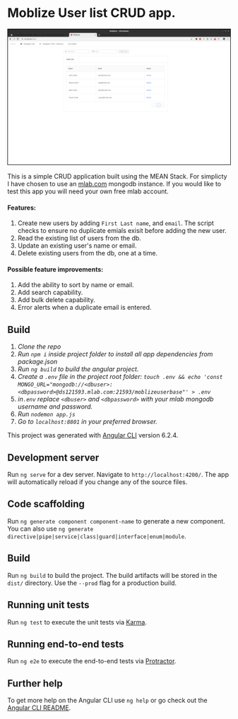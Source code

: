 # Moblize User list CRUD app.

<p align="center">
<img src="/public/img/Moblize_userList.png" title="CRUD app screenshot." alt="Moblize user list CRUD app." width="550" style="border:solid 1px black;">
</p>

This is a simple CRUD application built using the MEAN Stack. 
For simplicty I have chosen to use an [mlab.com](https://mlab.com) mongodb instance. If you would like to test this app you will need your own free mlab account.

#### Features:
1. Create new users by adding `First Last name`, and `email`. The script checks to ensure no duplicate emials exisit before adding the new user.
2. Read the existing list of users from the db.
3. Update an existing user's name or email.
4. Delete existing users from the db, one at a time.

#### Possible feature improvements:
1. Add the ability to sort by name or email.
2. Add search capability.
3. Add bulk delete capability.
4. Error alerts when a duplicate email is entered.


## Build

1. _Clone the repo_
2. _Run `npm i` inside project folder to install all app dependencies from package.json_
3. _Run `ng build` to build the angular project._
4. _Create a `.env` file in the project root folder:  `touch .env && echo 'const MONGO_URL="mongodb://<dbuser>:<dbpassword>@ds121593.mlab.com:21593/moblizeuserbase"' > .env`_
5. _in`.env` replace `<dbuser>` and `<dbpassword>` with your mlab mongodb username and password._
7. _Run `nodemon app.js`_
8. _Go to `localhost:8801` in your preferred browser._


This project was generated with [Angular CLI](https://github.com/angular/angular-cli) version 6.2.4.

## Development server

Run `ng serve` for a dev server. Navigate to `http://localhost:4200/`. The app will automatically reload if you change any of the source files.

## Code scaffolding

Run `ng generate component component-name` to generate a new component. You can also use `ng generate directive|pipe|service|class|guard|interface|enum|module`.

## Build

Run `ng build` to build the project. The build artifacts will be stored in the `dist/` directory. Use the `--prod` flag for a production build.

## Running unit tests

Run `ng test` to execute the unit tests via [Karma](https://karma-runner.github.io).

## Running end-to-end tests

Run `ng e2e` to execute the end-to-end tests via [Protractor](http://www.protractortest.org/).

## Further help

To get more help on the Angular CLI use `ng help` or go check out the [Angular CLI README](https://github.com/angular/angular-cli/blob/master/README.md).
